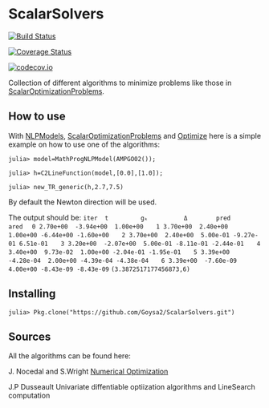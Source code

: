 # ScalarSolvers

[![Build Status](https://travis-ci.org/Goysa2/ScalarSolvers.jl.svg?branch=master)](https://travis-ci.org/Goysa2/ScalarSolvers.jl)

[![Coverage Status](https://coveralls.io/repos/Goysa2/ScalarSolvers.jl/badge.svg?branch=master&service=github)](https://coveralls.io/github/Goysa2/ScalarSolvers.jl?branch=master)

[![codecov.io](http://codecov.io/github/Goysa2/ScalarSolvers.jl/coverage.svg?branch=master)](http://codecov.io/github/Goysa2/ScalarSolvers.jl?branch=master)

Collection of different algorithms to minimize problems like those in [ScalarOptimizationProblems](https://github.com/Goysa2/ScalarOptimizationProblems).

## How to use
With [NLPModels](https://github.com/JuliaSmoothOptimizers/NLPModels.jl), [ScalarOptimizationProblems](https://github.com/Goysa2/ScalarOptimizationProblems) and [Optimize](https://github.com/JuliaSmoothOptimizers/Optimize.jl) here is a simple example on how to use one of the algorithms:

`julia> model=MathProgNLPModel(AMPGO02());`

`julia> h=C2LineFunction(model,[0.0],[1.0]);`

`julia> new_TR_generic(h,2.7,7.5)`

By default the Newton direction will be used.

The output should be:
`iter  t         gₖ          Δ        pred         ared`
`   0 2.70e+00  -3.94e+00  1.00e+00 `
`   1 3.70e+00  2.40e+00  1.00e+00 -6.44e+00 -1.60e+00`
`   2 3.70e+00  2.40e+00  5.00e-01 -9.27e-01 6.51e-01`
`   3 3.20e+00  -2.07e+00  5.00e-01 -8.11e-01 -2.44e-01`
`   4 3.40e+00  9.73e-02  1.00e+00 -2.04e-01 -1.95e-01`
`   5 3.39e+00  -4.28e-04  2.00e+00 -4.39e-04 -4.38e-04`
`   6 3.39e+00  -7.60e-09  4.00e+00 -8.43e-09 -8.43e-09`
`(3.3872517177456873,6)`

## Installing
`julia> Pkg.clone("https://github.com/Goysa2/ScalarSolvers.git")`

## Sources
All the algorithms can be found here:

J. Nocedal and S.Wright [Numerical Optimization](http://www.bioinfo.org.cn/~wangchao/maa/Numerical_Optimization.pdf)

J.P Dusseault Univariate diffentiable optiization algorithms and LineSearch computation
